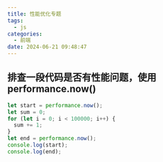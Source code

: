 ```yaml
---
title: 性能优化专题
tags:
  - js
categories:
  - 前端
date: 2024-06-21 09:48:47
---
```


## 排查一段代码是否有性能问题，使用performance.now()

```javascript
let start = performance.now();
let sum = 0;
for (let i = 0; i < 100000; i++) {
  sum += 1;
}
let end = performance.now();
console.log(start);
console.log(end);
```

